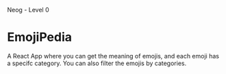 Neog - Level 0

# EmojiPedia
A React App where you can get the meaning of emojis, and each emoji has a specifc category. You can also filter the emojis by categories.
